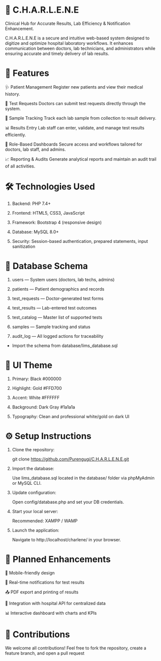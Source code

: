 # 🧬 C.H.A.R.L.E.N.E
Clinical Hub for Accurate Results, Lab Efficiency & Notification Enhancement.

C.H.A.R.L.E.N.E is a secure and intuitive web-based system designed to digitize and optimize hospital laboratory workflows. It enhances communication between doctors, lab technicians, and administrators while ensuring accurate and timely delivery of lab results.

# 📌 Features

🩺 Patient Management
Register new patients and view their medical history.

🧾 Test Requests
Doctors can submit test requests directly through the system.

🧪 Sample Tracking
Track each lab sample from collection to result delivery.

📊 Results Entry
Lab staff can enter, validate, and manage test results efficiently.

🔐 Role-Based Dashboards
Secure access and workflows tailored for doctors, lab staff, and admins.

📈 Reporting & Audits
Generate analytical reports and maintain an audit trail of all activities.

# 🛠️ Technologies Used
1. Backend: PHP 7.4+

2. Frontend: HTML5, CSS3, JavaScript

3. Framework: Bootstrap 4 (responsive design)

4. Database: MySQL 8.0+

5. Security: Session-based authentication, prepared statements, input sanitization

# 🧬 Database Schema

1. users — System users (doctors, lab techs, admins)

2. patients — Patient demographics and records

3. test_requests — Doctor-generated test forms

4. test_results — Lab-entered test outcomes

5. test_catalog — Master list of supported tests

6. samples — Sample tracking and status

7. audit_log — All logged actions for traceability

- Import the schema from database/lims_database.sql

# 🎨 UI Theme
1. Primary: Black #000000

2. Highlight: Gold #FFD700

3. Accent: White #FFFFFF

4. Background: Dark Gray #1a1a1a

5. Typography: Clean and professional white/gold on dark UI

# ⚙️ Setup Instructions
1. Clone the repository:

   git clone https://github.com/Purengugi/C.H.A.R.L.E.N.E.git

2. Import the database:

   Use lims_database.sql located in the database/ folder via phpMyAdmin or MySQL CLI.

3. Update configuration:

   Open config/database.php and set your DB credentials.

4. Start your local server:

   Recommended: XAMPP / WAMP

5. Launch the application:

   Navigate to http://localhost/charlene/ in your browser.

# 🚀 Planned Enhancements

📱 Mobile-friendly design

💬 Real-time notifications for test results

📤 PDF export and printing of results

📡 Integration with hospital API for centralized data

📊 Interactive dashboard with charts and KPIs

# 🤝 Contributions
We welcome all contributions!
Feel free to fork the repository, create a feature branch, and open a pull request
